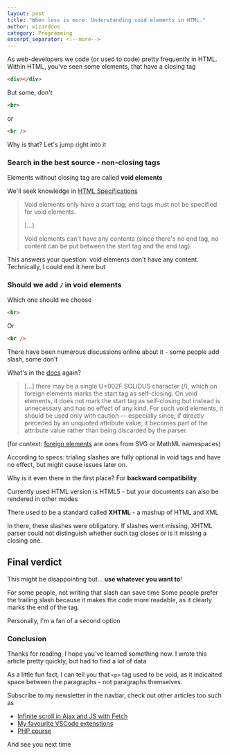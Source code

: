 ```yaml
---
layout: post
title: "When less is more: Understanding void elements in HTML."
author: wizarddos
category: Programming
excerpt_separator: <!--more-->
---
```


As web-developers we code (or used to code) pretty frequently in HTML.
Within HTML, you've seen some elements, that have a closing tag
```html
<div></div>
```

But some, don't
```html
<br>
```
or
```html
<br />
```

Why is that? Let's jump right into it
<!--more-->

### Search in the best source - non-closing tags

Elements without closing tag are called **void elements**

We'll seek knowledge in [HTML Specifications](https://html.spec.whatwg.org/multipage/syntax.html#void-elements)
> Void elements only have a start tag; end tags must not be specified for void elements.
>
> [...]
>
> Void elements can't have any contents (since there's no end tag, no content can be put between the start tag and the end tag).

This answers your question: void elements don't have any content.
Technically, I could end it here but

### Should we add `/` in void elements
Which one should we choose
```html
<br>
```

Or
```html
<br />
```
There have been numerous discussions online about it - some people add slash, some don't

What's in the [docs](https://html.spec.whatwg.org/multipage/syntax.html#start-tags) again?
> [...] there may be a single U+002F SOLIDUS character (/), which on foreign elements marks the start tag as self-closing. On void elements, it does not mark the start tag as self-closing but instead is unnecessary and has no effect of any kind. For such void elements, it should be used only with caution — especially since, if directly preceded by an unquoted attribute value, it becomes part of the attribute value rather than being discarded by the parser.

(for context: [foreign elements](https://html.spec.whatwg.org/multipage/syntax.html#foreign-elements) are ones from SVG or MathML namespaces)

According to specs: trialing slashes are fully optional in void tags and have no effect, but might cause issues later on.

Why is it even there in the first place? For **backward compatibility**

Currently used HTML version is HTML5 - but your documents can also be rendered in other modes 

There used to be a standard called **XHTML** - a mashup of HTML and XML

In there, these slashes were obligatory. 
If slashes went missing, XHTML parser could not distinguish whether such tag closes or is it missing a closing one.

## Final verdict

This might be disappointing but... **use whatever you want to**!

For some people, not writing that slash can save time
Some people prefer the trailing slash because it makes the code more readable, as it clearly marks the end of the tag.

Personally, I'm a fan of a second option

### Conclusion

Thanks for reading, I hope you've learned something new. I wrote this article pretty quickly, but had to find a lot of data

As a little fun fact, I can tell you that `<p>` tag used to be void, as it indicaited space between the paragraphs - not paragraphs themselves.

Subscribe to my newsletter in the navbar, check out other articles too such as

- [Infinite scroll in Ajax and JS with Fetch](https://wizarddos.github.io/blog/programming/2024/04/02/php-javascript-ajax-fetch-infinite-scroll.html)
- [My favourite VSCode extenstions](https://wizarddos.github.io/blog/programming/2024/04/14/my-personal-favoutrite-vscode-extensions.html)
- [PHP course](https://wizarddos.github.io/blog/series/php_0_to_hero.html)

And see you next time